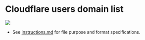 # Cloudflare users domain list


![](../image/statg_now_cf.jpg)


- See [instructions.md](../../instructions.md) for file purpose and format specifications.
